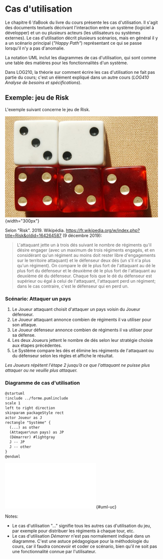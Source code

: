 # Cas d'utilisation

Le chapitre 6&nbsp;\faBook&nbsp;du livre du cours présente les cas d'utilisation.
Il s'agit des documents textuels décrivant l'interaction entre un système (logiciel à développer) et un ou plusieurs acteurs (les utilisateurs ou systèmes externes).
Le cas d'utilisation décrit plusieurs scénarios, mais en général il y a un scénario principal (*"Happy Path"*) représentant ce qui se passe lorsqu'il n'y a pas d'anomalie.

La notation UML inclut les diagrammes de cas d'utilisation, qui sont comme une table des matières pour les fonctionnalités d'un système.

Dans LOG210, la théorie sur comment écrire les cas d'utilisation ne fait pas partie du cours; c'est un élément expliqué dans un autre cours (*LOG410 Analyse de besoins et spécifications*).

## Exemple: jeu de Risk

L'exemple suivant concerne le jeu de Risk.

![Cinq dés utilisés dans le jeu de Risk[^riskdice].](images/Risk-dice-example.jpg){width="300px"}

[^riskdice]: By Val42 - [https://en.wikipedia.org/wiki/Image:Risk-dice-example.jpg](http://en.wikipedia.org/wiki/Image:Risk-dice-example.jpg), [CC By-SA 3.0](http://creativecommons.org/licenses/by-sa/3.0/ "Creative Commons Attribution-Share Alike 3.0") [Link](https://commons.wikimedia.org/w/index.php?curid=3272090)

Selon "Risk". 2019. Wikipédia. https://fr.wikipedia.org/w/index.php?title=Risk&oldid=164264587 (9 décembre 2019):

> L'attaquant jette un à trois dés suivant le nombre de régiments qu'il désire engager (avec un maximum de trois régiments engagés, et en considérant qu'un régiment au moins doit rester libre d'engagements sur le territoire attaquant) et le défenseur deux dés (un s'il n'a plus qu'un régiment). On compare le dé le plus fort de l'attaquant au dé le plus fort du défenseur et le deuxième dé le plus fort de l'attaquant au deuxième dé du défenseur. Chaque fois que le dé du défenseur est supérieur ou égal à celui de l'attaquant, l'attaquant perd un régiment; dans le cas contraire, c'est le défenseur qui en perd un.

### Scénario: Attaquer un pays

1. Le Joueur attaquant choisit d'attaquer un pays voisin du Joueur défenseur.
2. Le Joueur attaquant annonce combien de régiments il va utiliser pour son attaque.
3. Le Joueur défenseur annonce combien de régiments il va utiliser pour sa défense.
4. Les deux Joueurs jettent le nombre de dés selon leur stratégie choisie aux étapes précédentes.
5. Le Système compare les dés et élimine les régiments de l'attaquant ou du défenseur selon les règles et affiche le résultat.

*Les Joueurs répètent l'étape 2 jusqu’à ce que l'attaquant ne puisse plus attaquer ou ne veuille plus attaquer.*

### Diagramme de cas d'utilisation

```{.plantuml hide-image=true plantuml-filename=build/images/diag_UC.pdf}
@startuml
!include ../forme.pumlinclude
scale 1
left to right direction
skinparam packageStyle rect
actor Joueur as J
rectangle "Système" {
  (...) as other
  (Attaquer\nun pays) as JP
  (Démarrer) #lightgray
  J -- JP
  J -- other
}
@enduml
```

![Diagramme de cas d'utilisation.](build/images/diag_UC.pdf){#uml-uc}

Notes:

- Le cas d'utilisation "..." signifie tous les autres cas d'utilisation du jeu, par exemple pour distribuer les régiments à chaque tour, etc.
- Le cas d'utilisation *Démarrer* n'est pas normalement indiqué dans un diagramme. C'est une astuce pédagogique pour la méthodologie du cours, car il faudra concevoir et coder ce scénario, bien qu'il ne soit pas une fonctionnalité connue par l'utilisateur.

